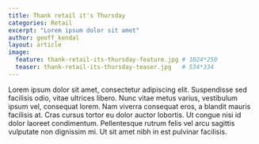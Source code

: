```yaml
---
title: Thank retail it's Thursday
categories: Retail
excerpt: "Lorem ipsum dolor sit amet"
author: geoff_kendal
layout: article
image: 
  feature: thank-retail-its-thursday-feature.jpg # 1024*250
  teaser: thank-retail-its-thursday-teaser.jpg   # 534*334
---
```


Lorem ipsum dolor sit amet, consectetur adipiscing elit. Suspendisse sed facilisis odio, vitae ultrices libero. Nunc vitae metus varius, vestibulum ipsum vel, consequat lorem. Nam viverra consequat eros, a blandit mauris facilisis at. Cras cursus tortor eu dolor auctor lobortis. Ut congue nisi id dolor laoreet condimentum. Pellentesque rutrum felis vel arcu sagittis vulputate non dignissim mi. Ut sit amet nibh in est pulvinar facilisis.
